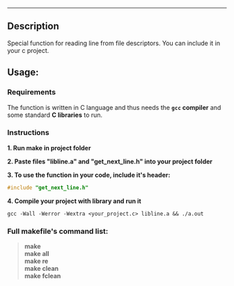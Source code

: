 ***
## Description

Special function for reading line from file descriptors.
You can include it in your c project.

## Usage:

### Requirements

The function is written in C language and thus needs the **`gcc` compiler** and some standard **C libraries** to run.

### Instructions

**1. Run make in project folder**

**2. Paste files "libline.a" and "get_next_line.h" into your project folder**

**3. To use the function in your code, include it's header:**

```c
#include "get_next_line.h"
```

**4. Compile your project with library and run it**

```shell
gcc -Wall -Werror -Wextra <your_project.c> libline.a && ./a.out
```

### Full makefile's command list:
> **make**  
> **make all**  
> **make re**  
> **make clean**  
> **make fclean**
